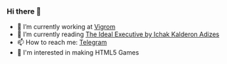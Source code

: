 <!--
**rapt0p7/rapt0p7** is a ✨ _special_ ✨ repository because its `README.md` (this file) appears on your GitHub profile.
-->

### Hi there 👋

- 🔭 I’m currently working at [Vigrom](https://www.instagram.com/vigromcorp/)
- 🌱 I’m currently reading [The Ideal Executive by Ichak Kalderon Adizes](https://www.goodreads.com/book/show/300025.The_Ideal_Executive)
- 📫 How to reach me: [Telegram](https://t.me/I_Zabrodin)
- 🔎 I'm interested in making HTML5 Games
